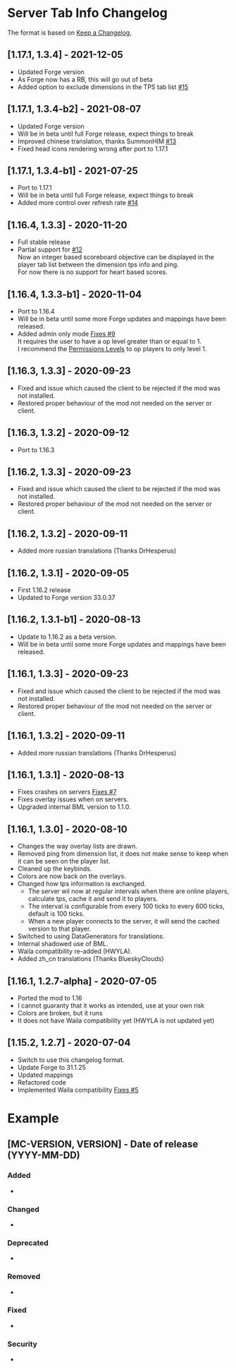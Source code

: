 # Server Tab Info Changelog
The format is based on [Keep a Changelog](https://keepachangelog.com/en/1.0.0/),


## [1.17.1, 1.3.4] - 2021-12-05
- Updated Forge version
- As Forge now has a RB, this will go out of beta
- Added option to exclude dimensions in the TPS tab list [#15](https://github.com/Crimix/ServerTabInfo/issues/15)

## [1.17.1, 1.3.4-b2] - 2021-08-07
- Updated Forge version
- Will be in beta until full Forge release, expect things to break
- Improved chinese translation, thanks SummonHIM [#13](https://github.com/Crimix/ServerTabInfo/pull/13)
- Fixed head icons rendering wrong after port to 1.17.1

## [1.17.1, 1.3.4-b1] - 2021-07-25
- Port to 1.17.1 
- Will be in beta until full Forge release, expect things to break
- Added more control over refresh rate [#14](https://github.com/Crimix/ServerTabInfo/issues/14)

## [1.16.4, 1.3.3] - 2020-11-20
- Full stable release
- Partial support for [#12](https://github.com/Crimix/ServerTabInfo/issues/12)  
Now an integer based scoreboard objective can be displayed in the player tab list between the dimension tps info and ping.  
For now there is no support for heart based scores.

## [1.16.4, 1.3.3-b1] - 2020-11-04
- Port to 1.16.4
- Will be in beta until some more Forge updates and mappings have been released.
- Added admin only mode [Fixes #9](https://github.com/Crimix/ServerTabInfo/issues/9)  
It requires the user to have a op level greater than or equal to 1.  
I recommend the [Permissions Levels](https://www.curseforge.com/minecraft/mc-mods/permission-levels) to op players to only level 1.

## [1.16.3, 1.3.3] - 2020-09-23
- Fixed and issue which caused the client to be rejected if the mod was not installed.
- Restored proper behaviour of the mod not needed on the server or client.

## [1.16.3, 1.3.2] - 2020-09-12
- Port to 1.16.3

## [1.16.2, 1.3.3] - 2020-09-23
- Fixed and issue which caused the client to be rejected if the mod was not installed.
- Restored proper behaviour of the mod not needed on the server or client.

## [1.16.2, 1.3.2] - 2020-09-11
- Added more russian translations (Thanks DrHesperus)

## [1.16.2, 1.3.1] - 2020-09-05
- First 1.16.2 release
- Updated to Forge version 33.0.37

## [1.16.2, 1.3.1-b1] - 2020-08-13
- Update to 1.16.2 as a beta version.
- Will be in beta until some more Forge updates and mappings have been released.

## [1.16.1, 1.3.3] - 2020-09-23
- Fixed and issue which caused the client to be rejected if the mod was not installed.
- Restored proper behaviour of the mod not needed on the server or client.

## [1.16.1, 1.3.2] - 2020-09-11
- Added more russian translations (Thanks DrHesperus)

## [1.16.1, 1.3.1] - 2020-08-13
- Fixes crashes on servers [Fixes #7](https://github.com/Crimix/ServerTabInfo/issues/7)
- Fixes overlay issues when on servers.
- Upgraded internal BML version to 1.1.0. 

## [1.16.1, 1.3.0] - 2020-08-10
- Changes the way overlay lists are drawn.
- Removed ping from dimension list, it does not make sense to keep when it can be seen on the player list.
- Cleaned up the keybinds.
- Colors are now back on the overlays.
- Changed how tps information is exchanged. 
    * The server wil now at regular intervals when there are online players, calculate tps, cache it and send it to players.
    * The interval is configurable from every 100 ticks to every 600 ticks, default is 100 ticks.
    * When a new player connects to the server, it will send the cached version to that player.
- Switched to using DataGenerators for translations.
- Internal shadowed use of BML.
- Waila compatibility re-added (HWYLA).
- Added zh_cn translations (Thanks BlueskyClouds)

## [1.16.1, 1.2.7-alpha] - 2020-07-05
- Ported the mod to 1.16
- I cannot guaranty that it works as intended, use at your own risk
- Colors are broken, but it runs
- It does not have Waila compatibility yet (HWYLA is not updated yet)

## [1.15.2, 1.2.7] - 2020-07-04
- Switch to use this changelog format.
- Update Forge to 31.1.25
- Updated mappings
- Refactored code
- Implemented Waila compatibility [Fixes #5](https://github.com/Crimix/ServerTabInfo/issues/5)

# Example
## [MC-VERSION, VERSION] - Date of release (YYYY-MM-DD)
### Added
- 
### Changed
- 
### Deprecated
- 
### Removed
- 
### Fixed
- 
### Security
- 